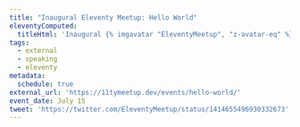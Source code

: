 ```yaml
---
title: "Inaugural Eleventy Meetup: Hello World"
eleventyComputed:
  titleHtml: 'Inaugural {% imgavatar "EleventyMeetup", "z-avatar-eq" %}Eleventy Meetup: Hello World'
tags:
  - external
  - speaking
  - eleventy
metadata:
  schedule: true
external_url: 'https://11tymeetup.dev/events/hello-world/'
event_date: July 15
tweet: 'https://twitter.com/EleventyMeetup/status/1414655496930332673'
---
```


